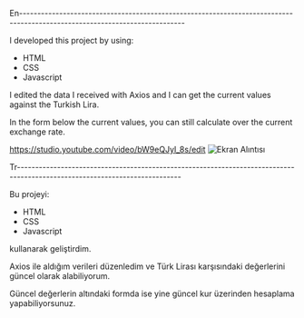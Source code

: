 En---------------------------------------------------------------------------------------------------------------------------

I developed this project by using:

- HTML
- CSS
- Javascript

I edited the data I received with Axios and I can get the current values against the Turkish Lira.

In the form below the current values, you can still calculate over the current exchange rate.

https://studio.youtube.com/video/bW9eQJyI_8s/edit
![Ekran Alıntısı](https://user-images.githubusercontent.com/82452663/140835132-3de1c64f-75a5-40a9-9aaf-096ebae939ff.PNG)

Tr---------------------------------------------------------------------------------------------------------------------------

Bu projeyi:

- HTML
- CSS
- Javascript

kullanarak geliştirdim.

Axios ile aldığım verileri düzenledim ve Türk Lirası karşısındaki değerlerini güncel olarak alabiliyorum.

Güncel değerlerin altındaki formda ise yine güncel kur üzerinden hesaplama yapabiliyorsunuz.

